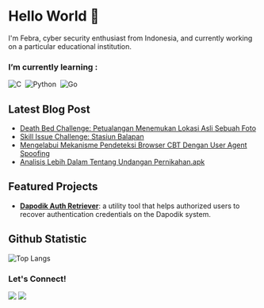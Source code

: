 # Hello World 👋

I'm Febra, cyber security enthusiast from Indonesia, and currently working on a particular educational institution.


### I’m currently learning :

<img src="https://img.shields.io/badge/C-A8B9CC?style=for-the-badge&logo=c&logoColor=white" alt="C" />&nbsp;&nbsp;<img src="https://img.shields.io/badge/Python-3776AB?style=for-the-badge&logo=python&logoColor=white" alt="Python" />&nbsp;&nbsp;<img src="https://img.shields.io/badge/Go-00ADD8?style=for-the-badge&logo=go&logoColor=white" alt="Go" />&nbsp;&nbsp;

## Latest Blog Post
* [Death Bed Challenge: Petualangan Menemukan Lokasi Asli Sebuah Foto](https://blog.febra.my.id/2024/09/death-bed-challenge-petualangan-menemukan-lokasi-asli-sebuah-foto.html)
* [Skill Issue Challenge: Stasiun Balapan](https://blog.febra.my.id/2024/08/skill-issue-challenge-stasiun-balapan.html)
* [Mengelabui Mekanisme Pendeteksi Browser CBT Dengan User Agent Spoofing](https://blog.febra.my.id/2024/06/mengelabui-mekanisme-pendeteksi-browser-cbt-dengan-user-agent-spoofing.html)
* [Analisis Lebih Dalam Tentang Undangan Pernikahan.apk](https://blog.febra.my.id/2024/06/analisis-lebih-dalam-tentang-undangan-pernikahan-apk.html)

## Featured Projects
- **[Dapodik Auth Retriever](https://github.com/FebraS/dapodik-Auth-Retriever)**: a utility tool that helps authorized users to recover authentication credentials on the Dapodik system.

## Github Statistic
![Top Langs](https://github-readme-stats.vercel.app/api/top-langs/?username=febras&layout=compact&theme=dracula)

### Let's Connect!
<p>
    <a href="https://www.linkedin.com/in/febra/" target="blank"><img src="https://img.shields.io/badge/LinkedIn-Profile-blue?style=flat-square&logo=linkedin" /></a>
    <a href="mailto:sekda@febra.my.id" target="blank"> <img src="https://img.shields.io/badge/Email-sekda@febra.my.id-green?style=flat-square&logo=gmail"</a>
</p>

